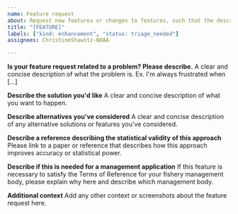 ```yaml
---
name: Feature request
about: Request new features or changes to features, such that the described functionality differs from what is currently in the development plan.
title: "[FEATURE]"
labels: ["kind: enhancement", "status: triage_needed"]
assignees: ChristineStawitz-NOAA

---
```


**Is your feature request related to a problem? Please describe.**
A clear and concise description of what the problem is. Ex. I'm always frustrated when [...]

**Describe the solution you'd like**
A clear and concise description of what you want to happen.

**Describe alternatives you've considered**
A clear and concise description of any alternative solutions or features you've considered.

**Describe a reference describing the statistical validity of this approach**
Please link to a paper or reference that describes how this approach improves accuracy or statistical power.

**Describe if this is needed for a management application**
If this feature is necessary to satisfy the Terms of Reference for your fishery management body, please explain why here and describe which management body.

**Additional context**
Add any other context or screenshots about the feature request here.
